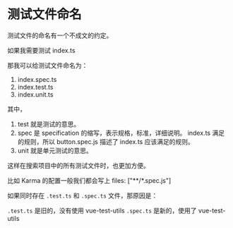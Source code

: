 # 测试文件命名

测试文件的命名有一个不成文的约定。

如果我需要测试 index.ts

那我可以给测试文件命名为：

1. index.spec.ts
2. index.test.ts
3. index.unit.ts

其中，

1. test 就是测试的意思。
2. spec 是 specification 的缩写，表示规格，标准，详细说明。
index.ts 满足的规则，所以 button.spec.js 描述了 index.ts 应该满足的规则。
3. unit 就是单元测试的意思。

这样在搜索项目中的所有测试文件时，也更加方便。

比如 Karma 的配置一般我们都会写上 files: ["**/*.spec.js"]

如果同时存在 `.test.ts` 和 `.spec.ts` 文件，那原因是：

`.test.ts` 是旧的，没有使用 vue-test-utils
`.spec.ts` 是新的，使用了 vue-test-utils
